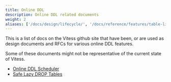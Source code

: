 ```yaml
---
title: Online DDL
description: Online DDL related documents
weight: 2
aliases: ['/docs/design/lifecycle/', '/docs/reference/features/table-lifecycle']
---
```


This is a list of docs on the Vitess github site that have been, or are used as design documents and RFCs for various online DDL features.

Some of these documents might not be representative of the current state of Vitess.

- [Online DDL Scheduler](https://github.com/vitessio/vitess/blob/main/doc/design-docs/OnlineDDLScheduler.md)
- [Safe Lazy DROP Tables](https://github.com/vitessio/vitess/blob/main/doc/design-docs/SafeLazyDropTables.md)
